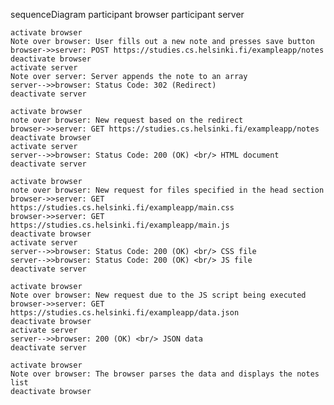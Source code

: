 sequenceDiagram
    participant browser
    participant server

    activate browser
    Note over browser: User fills out a new note and presses save button
    browser->>server: POST https://studies.cs.helsinki.fi/exampleapp/notes
    deactivate browser
    activate server
    Note over server: Server appends the note to an array
    server-->>browser: Status Code: 302 (Redirect)
    deactivate server

    activate browser
    note over browser: New request based on the redirect
    browser->>server: GET https://studies.cs.helsinki.fi/exampleapp/notes
    deactivate browser
    activate server
    server-->>browser: Status Code: 200 (OK) <br/> HTML document
    deactivate server

    activate browser
    note over browser: New request for files specified in the head section
    browser->>server: GET https://studies.cs.helsinki.fi/exampleapp/main.css
    browser->>server: GET https://studies.cs.helsinki.fi/exampleapp/main.js
    deactivate browser
    activate server
    server-->>browser: Status Code: 200 (OK) <br/> CSS file
    server-->>browser: Status Code: 200 (OK) <br/> JS file
    deactivate server

    activate browser
    Note over browser: New request due to the JS script being executed
    browser->>server: GET https://studies.cs.helsinki.fi/exampleapp/data.json
    deactivate browser
    activate server
    server-->>browser: 200 (OK) <br/> JSON data
    deactivate server

    activate browser
    Note over browser: The browser parses the data and displays the notes list
    deactivate browser